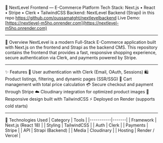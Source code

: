 🛒 NextLevel Frontend — E-Commerce Platform
Tech Stack: Next.js • React • Stripe • Clerk • TailwindCSS
Backend: NextLevel Backend (Strapi) in this repo https://github.com/oussamatght/nextlevelbackend
Live Demo: [https://nextlevel-m5ho.onrender.com](https://nextlevel-m5ho.onrender.com)

---

📖 Overview
NextLevel is a modern Full-Stack E-Commerce application built with Next.js on the frontend and Strapi as the backend CMS.
This repository contains the frontend that provides a fast, responsive shopping experience, secure authentication via Clerk, and payments powered by Stripe.

---

✨ Features
🔐 User authentication with Clerk (Email, OAuth, Sessions)
🛍️ Product listings, filtering, and dynamic pages (SSR/SSG)
🧺 Cart management with total price calculation
💳 Secure checkout and payment through Stripe
☁️ Cloudinary integration for optimized product images
📱 Responsive design built with TailwindCSS
⚡ Deployed on Render (supports cold starts)

---

🧠 Technologies Used
| Category | Tools |
|-----------|-------|
| Framework | Next.js (React 18) |
| Styling | TailwindCSS |
| Auth | Clerk |
| Payments | Stripe |
| API | Strapi (Backend) |
| Media | Cloudinary |
| Hosting | Render / Vercel |


